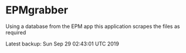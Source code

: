 # EPMgrabber
Using a database from the EPM app this application scrapes the files as required


Latest backup: Sun Sep 29 02:43:01 UTC 2019
